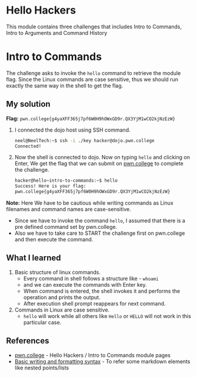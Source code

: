 # Hello Hackers
This module contains three challenges that includes Intro to Commands, Intro to Arguments and Command History

# Intro to Commands
The challenge asks to invoke the `hello` command to retrieve the module flag. 
Since the Linux commands are case sensitive, thus we should run exactly the same way in the shell to get the flag.

## My solution
**Flag:** `pwn.college{g4yaXFF365j7pf6W0H9hOWxGD9r.QX3YjM1wCO2kjNzEzW}`

1. I connected the dojo host using SSH command.
    ```bash
    neel@NeelTech:~$ ssh -i ./key hacker@dojo.pwn.college
    Connected!
    ```
2. Now the shell is connected to dojo. Now on typing `hello` and clicking on Enter, We get the flag that we can submit on [pwn.college](https://pwn.college/linux-luminarium/hello/) to complete the challenge.
    ```bash
    hacker@hello~intro-to-commands:~$ hello
    Success! Here is your flag:
    pwn.college{g4yaXFF365j7pf6W0H9hOWxGD9r.QX3YjM1wCO2kjNzEzW}
    ```
**Note:** Here We have to be cautious while writing commands as Linux filenames and command names are case-sensitive.

- Since we have to invoke the command `hello`, I assumed that there is a pre defined command set by pwn.college.
- Also we have to take care to START the challenge first on pwn.college and then execute the command.

## What I learned
1. Basic structure of linux commands.
    - Every command in shell follows a structure like - `whoami`
    - and we can execute the commands with Enter key.
    - When command is entered, the shell invokes it and performs the operation and prints the output.
    - After execution shell prompt reappears for next command.
2. Commands in Linux are case sensitive.
    - `hello` will work while all others like `Hello` or `HELLO` will not work in this particular case.

## References 
- [pwn.college](https://pwn.college/linux-luminarium/hello/) - Hello Hackers / Intro to Commands module pages
- [Basic writing and formatting syntax](https://docs.github.com/en/get-started/writing-on-github/getting-started-with-writing-and-formatting-on-github/basic-writing-and-formatting-syntax) - To refer some markdown elements like nested points/lists
